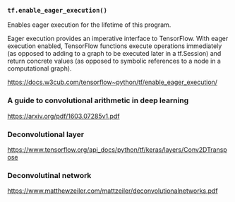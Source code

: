 ### `tf.enable_eager_execution()`

Enables eager execution for the lifetime of this program.

Eager execution provides an imperative interface to TensorFlow. With eager execution enabled, TensorFlow functions execute operations immediately (as opposed to adding to a graph to be executed later in a tf.Session) and return concrete values (as opposed to symbolic references to a node in a computational graph).

https://docs.w3cub.com/tensorflow~python/tf/enable_eager_execution/


### A guide to convolutional arithmetic in deep learning
https://arxiv.org/pdf/1603.07285v1.pdf  

### Deconvolutional layer
https://www.tensorflow.org/api_docs/python/tf/keras/layers/Conv2DTranspose


### Deconvolutinal network
https://www.matthewzeiler.com/mattzeiler/deconvolutionalnetworks.pdf



